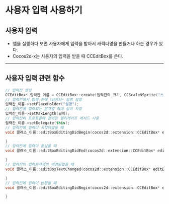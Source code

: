 # 사용자 입력 사용하기
## 사용자 입력
- 앱을 실행하다 보면 사용자에게 입력을 받아서 캐릭터명을 만들거나 하는 경우가 있다.
- Cocos2d-x는 사용자의 입력을 받을 때 CCEditBox를 쓴다.
---
## 사용자 입력 관련 함수
```C++
// 입력칸 생성
CCEditBox* 입력칸_이름 = CCEditBox::create(입력칸의_크기, CCScale9Sprite("스프라이트 경로"));
// 입력칸에서 입력 전에 나타나는 설명 설정
입력칸_이름->setPlaceHolder("설명");
// 입력칸에 입력되는 문자열 최대 길이 지정
입력칸_이름->setMaxLength(길이);
// 입력칸이 프로토콜에 정의된 델리게이트 메서드 사용
입력칸_이름->setDelegate(this);
// 입력칸에 입력이 시작되었을 때
void 클래스_이름::editBoxEditingDidBegin(cocos2d::extension::CCEditBox* editBox){

}
// 입력칸에 입력이 끝났을 때
void 클래스_이름::editBoxEditingDidEnd(cocos2d::extension::CCEditBox* editBox){

}
// 입력칸의 입력문자열이 변경되었을 때
void 클래스_이름::editBoxTextChanged(cocos2d::extension::CCEditBox* editBox, const std::string& text){

}
// 입력칸에 입력이 반환될 때
void 클래스_이름::editBoxEditingDidBegin(cocos2d::extension::CCEditBox* editBox){

}
```
